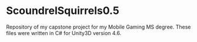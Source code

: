 # ScoundrelSquirrels0.5
Repository of my capstone project for my Mobile Gaming MS degree.
These files were written in C# for Unity3D version 4.6.
